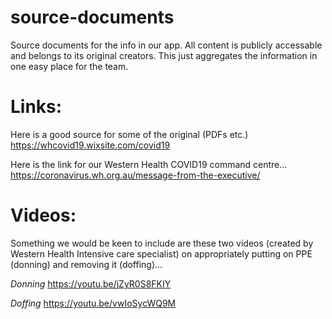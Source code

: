 # source-documents
Source documents for the info in our app.  All content is publicly accessable and belongs to its original creators.  This just aggregates the information in one easy place for the team.


# Links:

Here is a good source for some of the original (PDFs etc.) 
https://whcovid19.wixsite.com/covid19

Here is the link for our Western Health COVID19 command centre...
https://coronavirus.wh.org.au/message-from-the-executive/


# Videos:

Something we would be keen to include are these two videos (created by Western Health Intensive care specialist) on appropriately putting on PPE (donning) and removing it (doffing)...

*Donning*
https://youtu.be/jZyR0S8FKIY

*Doffing*
https://youtu.be/vwIoSycWQ9M